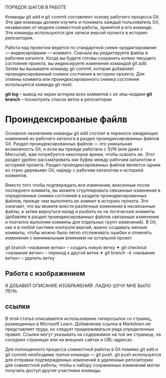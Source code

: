
ПОРЯДОК ШАГОВ В РАБОТЕ

Команды git add и git commit составляют основу рабочего процесса Git. Эти две команды должен изучить и понимать каждый пользователь Git, независимо от модели совместной работы, принятой в его команде. Эти команды используются для записи версий проекта в историю репозитория.

Работа над проектом ведется по стандартной схеме «редактирование — индексирование — коммит». Сначала вы редактируете файлы в рабочем каталоге. Когда вы будете готовы сохранить копию текущего состояния проекта, вы индексируете изменения командой git add. Затем вы вызываете команду git commit, которая добавляет проиндексированный снимок состояния в историю проекта. Для отмены коммита или проиндексированного снимка состояния используется команда git reset.

**git log** – вывод на экран истории всех коммитов с их хеш-кодами
**git branch** – посмотреть список веток в репозитории



# Проиндексированые файлв

Основное назначение команды git add состоит в переносе ожидающих изменений из рабочего каталога в раздел проиндексированных файлов Git. Раздел проиндексированных файлов — это уникальная возможность Git, и если вы прежде работали с SVN (или даже с Mercurial), вам потребуется некоторое время, чтобы освоить ее. Этот раздел удобно рассматривать как буфер между рабочим каталогом и историей проекта. Раздел проиндексированных файлов является одним из «трех деревьев» Git, наряду с рабочим каталогом и историей коммитов.

Вместо того чтобы подтверждать все изменения, внесенные после последнего коммита, вы можете сгруппировать связанные изменения в определенные снимки состояний в разделе проиндексированных файлов, прежде чем выполнять их коммит в историю проекта. Это означает, что вы можете внести различные изменения в несвязанные файлы, а затем вернуться назад и разбить их на логические коммиты (добавляя в раздел проиндексированных файлов связанные изменения и поэтапно выполняя коммиты для отдельных групп изменений). В Git, как и в любой системе контроля версий, важно создавать мелкие коммиты, чтобы можно было легко отслеживать ошибки и отменять изменения с минимальным влиянием на остальной проект.

git branch <название ветки> – создать новую ветку
✦ git checkout <название ветки> – переход к другой ветке
✦ git branch -d <название ветки> – удалить ветку

## Работа с изображением
Я ДОБАВИЛ ОПИСАНИЕ ИЗОБРАЖЕНИЙ.
ЛАДНО ШУЧУ МНЕ БЫЛО ЛЕНЬ

## ссылки

В этой статье описывается использование гиперссылок со страниц, размещенных в Microsoft Learn. Добавление ссылок в Markdown не представляет труда, но следует придерживаться ряда определенных правил. Ссылки могут указывать на содержимое на той же странице, на соседних страницах или на внешних сайтах и URL-адресах.

Для полноценного процесса совместной работы в Git помимо git add и git commit необходима третья команда — git push. git push используется для отправки подтвержденных изменений в удаленные репозитории для совместной работы, чтобы к набору сохраненных изменений могли получить доступ другие участники команды.

